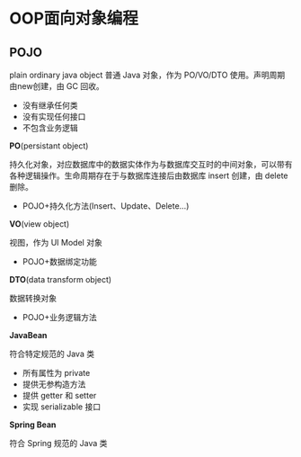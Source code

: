 

# OOP面向对象编程



## POJO

plain ordinary java object 普通 Java 对象，作为 PO/VO/DTO 使用。声明周期由new创建，由 GC 回收。

* 没有继承任何类
* 没有实现任何接口
* 不包含业务逻辑



**PO**(persistant object)

持久化对象，对应数据库中的数据实体作为与数据库交互时的中间对象，可以带有各种逻辑操作。生命周期存在于与数据库连接后由数据库 insert 创建，由 delete 删除。

* POJO+持久化方法(Insert、Update、Delete…)



**VO**(view object)

视图，作为 UI Model 对象

* POJO+数据绑定功能



**DTO**(data transform object)

数据转换对象

* POJO+业务逻辑方法



**JavaBean**

符合特定规范的 Java 类

* 所有属性为 private
* 提供无参构造方法
* 提供 getter 和 setter
* 实现 serializable 接口



**Spring Bean**

符合 Spring 规范的 Java 类



